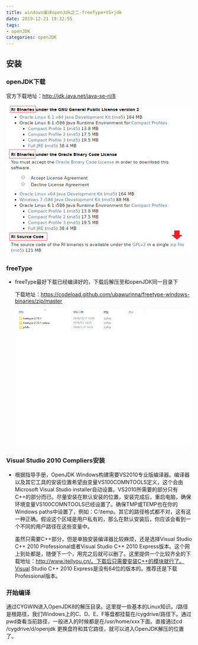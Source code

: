 ```yaml
---
title: windows编译openJdk之二-freeType+VS+jdk
date: 2019-12-21 19:32:55
tags: 
- openJDK
categories: openJDK
---
```


## 安装

### openJDK下载

官方下载地址：http://jdk.java.net/java-se-ri/8

![下载](/intro/0050.png)

### freeType

- freeType最好下载已经编译好的，下载后解压至和openJDK同一目录下

  下载地址：https://codeload.github.com/ubawurinna/freetype-windows-binaries/zip/master

  ![目录](/intro/0049.png)

### Visual Studio 2010 Compliers安装

- 根据指导手册，OpenJDK Windows构建需要VS2010专业版编译器。编译器以及其它工具的安装位置希望由变量VS100COMNTOOLS定义，这个会由Microsoft Visual Studio installer自动设置。VS2010所需要的部分只有C++的部分而已。尽量安装在默认安装的位置，安装完成后，重启电脑，确保环境变量VS100COMNTOOLS已经设置了。确保TMP或TEMP也在你的Windows paths中设置了，例如：C:\temp。其它的路径格式都不对，这有这一种正确。假设这个区域是用户私有的，那么在默认安装后，你应该会看到一个不同的用户路径在这些变量中。

  虽然只需要C++部分，但是单独安装编译器比较麻烦，还是选择Visual Studio C++ 2010 Professional或者Visual Studio C++ 2010 Express版本。这个网上到处都是，随便下一个，用完之后就可以删了。这里提供一个比较齐全的下载地址：http://www.itellyou.cn/。下载后只需要安装C++的模块就行了。Visual Studio C++ 2010 Express是没有64位的版本的。推荐还是下载Professional版本。

### 开始编译

通过CYGWIN进入OpenJDK8的解压目录。这里提一些基本的Linux知识。/路径是根路径，我们Windows上的C、D、E、F等盘都挂载在/cygdrive/路径下。通过pwd查看当前路径，一般进入的时候都是在/usr/home/xxx下面。直接通过cd /cygdrive/d/openjdk 更换盘符和其它路径，就可以进入OpenJDK解压的位置了。

